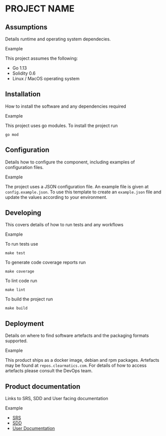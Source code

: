 # PROJECT NAME

## Assumptions 

Details runtime and operating system dependecies. 

Example

This project assumes the following:

* Go 1.13 
* Solidity 0.6 
* Linux / MacOS operating system

## Installation 

How to install the software and any dependencies required

Example

This project uses go modules. To install the project run

    go mod

## Configuration 

Details how to configure the component, including examples of configuration files.

Example

The project uses a JSON configuration file. An example file is given at
`config.example.json`.  To use this template to create an `example.json` file
and update the values according to your environment. 

## Developing

This covers details of how to run tests and any workflows

Example
    
To run tests use
    
    make test

To generate code coverage reports run

    make coverage

To lint code run

    make lint

To build the project run

    make build

## Deployment

Details on where to find software artefacts and the packaging formats supported. 

Example

This product ships as a docker image, debian and rpm packages. Artefacts may be found at `repos.clearmatics.com`. For details of how to access artefacts please consult the DevOps team. 

## Product documentation 

Links to SRS, SDD and User facing documentation

Example
    
* [SRS][1]
* [SDD][2]
* [User Documentation][3]

[1]: https://platform.clearmatics.net/docs/srs/004/index.html
[2]: https://platform.clearmatics.net/docs/sdd/001/index.html
[3]: https://magneto.clearmatics.com/
